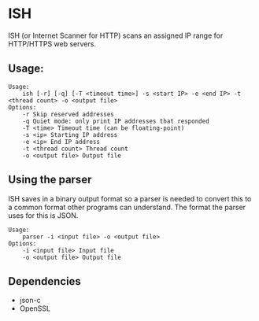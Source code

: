 # ISH
ISH (or Internet Scanner for HTTP) scans an assigned IP range for HTTP/HTTPS web servers.
## Usage:
```
Usage:
    ish [-r] [-q] [-T <timeout time>] -s <start IP> -e <end IP> -t <thread count> -o <output file>
Options:
    -r Skip reserved addresses
    -q Quiet mode: only print IP addresses that responded
    -T <time> Timeout time (can be floating-point)
    -s <ip> Starting IP address
    -e <ip> End IP address
    -t <thread count> Thread count
    -o <output file> Output file
```
## Using the parser
ISH saves in a binary output format so a parser is needed to convert this to a common format other programs can understand. The format the parser uses for this is JSON.
```
Usage:
    parser -i <input file> -o <output file>
Options:
    -i <input file> Input file
    -o <output file> Output file
```
## Dependencies
- json-c
- OpenSSL
